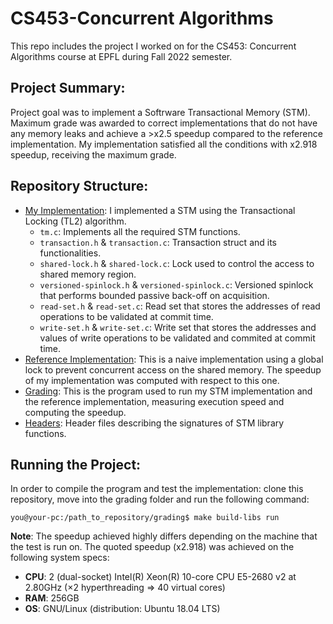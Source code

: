 # CS453-Concurrent Algorithms

This repo includes the project I worked on for the CS453: Concurrent Algorithms course at EPFL during Fall 2022 semester.

## Project Summary:

Project goal was to implement a Softrware Transactional Memory (STM). Maximum grade was awarded to correct implementations that do not have any memory leaks and achieve a >x2.5 speedup compared to the reference implementation. My implementation satisfied all the conditions with x2.918 speedup, receiving the maximum grade.

## Repository Structure:
* [My Implementation](https://github.com/EdinGuso/CS453-Concurrent-Algorithms/tree/main/335740): I implemented a STM using the Transactional Locking (TL2) algorithm.
  * `tm.c`: Implements all the required STM functions.
  * `transaction.h` & `transaction.c`: Transaction struct and its functionalities.
  * `shared-lock.h` & `shared-lock.c`: Lock used to control the access to shared memory region.
  * `versioned-spinlock.h` & `versioned-spinlock.c`: Versioned spinlock that performs bounded passive back-off on acquisition.
  * `read-set.h` & `read-set.c`: Read set that stores the addresses of read operations to be validated at commit time.
  * `write-set.h` & `write-set.c`: Write set that stores the addresses and values of write operations to be validated and commited at commit time.
* [Reference Implementation](https://github.com/EdinGuso/CS453-Concurrent-Algorithms/tree/main/reference): This is a naive implementation using a global lock to prevent concurrent access on the shared memory. The speedup of my implementation was computed with respect to this one.
* [Grading](https://github.com/EdinGuso/CS453-Concurrent-Algorithms/tree/main/grading): This is the program used to run my STM implementation and the reference implementation, measuring execution speed and computing the speedup.
* [Headers](https://github.com/EdinGuso/CS453-Concurrent-Algorithms/tree/main/include): Header files describing the signatures of STM library functions.

## Running the Project:

In order to compile the program and test the implementation: clone this repository, move into the grading folder and run the following command: 

`you@your-pc:/path_to_repository/grading$ make build-libs run`

**Note**: The speedup achieved highly differs depending on the machine that the test is run on. The quoted speedup (x2.918) was achieved on the following system specs:
* **CPU**: 2 (dual-socket) Intel(R) Xeon(R) 10-core CPU E5-2680 v2 at 2.80GHz (×2 hyperthreading ⇒ 40 virtual cores)
* **RAM**: 256GB
* **OS**: GNU/Linux (distribution: Ubuntu 18.04 LTS)
